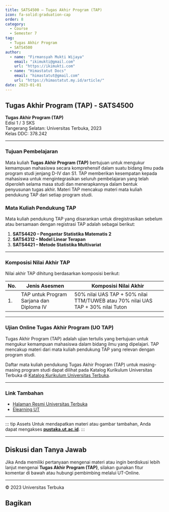 ```yaml
---
title: SATS4500 – Tugas Akhir Program (TAP)
icon: fa-solid:graduation-cap
order: 8
category:
  - Course
  - Semester 7
tag:
  - Tugas Akhir Program
  - SATS4500
author:
  - name: "Firmansyah Mukti Wijaya"
    email: "ikimukti@gmail.com"
    url: "https://ikimukti.com"
  - name: "Himastatut Docs"
    email: "himastatut@gmail.com"
    url: "https://himastatut.my.id/article/"
date: 2023-01-01
---
```


## Tugas Akhir Program (TAP) - SATS4500

**Tugas Akhir Program (TAP)**  
Edisi 1 / 3 SKS  
Tangerang Selatan: Universitas Terbuka, 2023  
Kelas DDC: 378.242

---

### Tujuan Pembelajaran

Mata kuliah **Tugas Akhir Program (TAP)** bertujuan untuk mengukur kemampuan mahasiswa secara komprehensif dalam suatu bidang ilmu pada program studi jenjang D-IV dan S1. TAP memberikan kesempatan kepada mahasiswa untuk mengintegrasikan seluruh pembelajaran yang telah diperoleh selama masa studi dan menerapkannya dalam bentuk penyusunan tugas akhir. Materi TAP mencakup materi mata kuliah pendukung TAP dari setiap program studi.

### Mata Kuliah Pendukung TAP
Mata kuliah pendukung TAP yang disarankan untuk diregistrasikan sebelum atau bersamaan dengan registrasi TAP adalah sebagai berikut:
1. **SATS4420 – Pengantar Statistika Matematis 2**
2. **SATS4312 – Model Linear Terapan**
3. **SATS4421 – Metode Statistika Multivariat**

---

### Komposisi Nilai Akhir TAP

Nilai akhir TAP dihitung berdasarkan komposisi berikut:

| No.  | Jenis Asesmen                  | Komposisi Nilai Akhir     |
|------|---------------------------------|---------------------------|
| 1.   | TAP untuk Program Sarjana dan Diploma IV | 50% nilai UAS TAP + 50% nilai TTM/TUWEB atau 70% nilai UAS TAP + 30% nilai Tuton |

---

### Ujian Online Tugas Akhir Program (UO TAP)

Tugas Akhir Program (TAP) adalah ujian tertulis yang bertujuan untuk mengukur kemampuan mahasiswa dalam bidang ilmu yang dipelajari. TAP mencakup materi dari mata kuliah pendukung TAP yang relevan dengan program studi. 

Daftar mata kuliah pendukung Tugas Akhir Program (TAP) untuk masing-masing program studi dapat dilihat pada Katalog Kurikulum Universitas Terbuka di [Katalog Kurikulum Universitas Terbuka](https://www.ut.ac.id/katalog).

---

### Link Tambahan

- [Halaman Resmi Universitas Terbuka](https://www.ut.ac.id)
- [Elearning UT](http://elearning.ut.ac.id)

---

::: tip Assets
Untuk mendapatkan materi atau gambar tambahan, Anda dapat mengakses **[pustaka.ut.ac.id](https://pustaka.ut.ac.id)**.
:::

---

## Diskusi dan Tanya Jawab

Jika Anda memiliki pertanyaan mengenai materi atau ingin berdiskusi lebih lanjut mengenai **Tugas Akhir Program (TAP)**, silakan gunakan fitur komentar di bawah atau hubungi pembimbing melalui UT-Online.

---

<footer>
  <p>© 2023 Universitas Terbuka</p>
</footer>


## Bagikan
<Share colorful />
<GitContributors />
<GitChangelog />